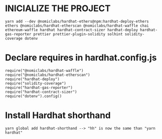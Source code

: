 # INICIALIZE THE PROJECT

    yarn add --dev @nomiclabs/hardhat-ethers@npm:hardhat-deploy-ethers ethers @nomiclabs/hardhat-etherscan @nomiclabs/hardhat-waffle chai ethereum-waffle hardhat hardhat-contract-sizer hardhat-deploy hardhat-gas-reporter prettier prettier-plugin-solidity solhint solidity-coverage dotenv

# Declare requires in hardhat.config.js

    require("@nomiclabs/hardhat-waffle")
    require("@nomiclabs/hardhat-etherscan")
    require("hardhat-deploy")
    require("solidity-coverage")
    require("hardhat-gas-reporter")
    require("hardhat-contract-sizer")
    require("dotenv").config()

# Install Hardhat shorthand

    yarn global add hardhat-shorthand --> "hh" is now the same than "yarn hardhat"
  